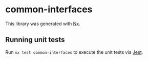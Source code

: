 # common-interfaces

This library was generated with [Nx](https://nx.dev).


## Running unit tests

Run `nx test common-interfaces` to execute the unit tests via [Jest](https://jestjs.io).


